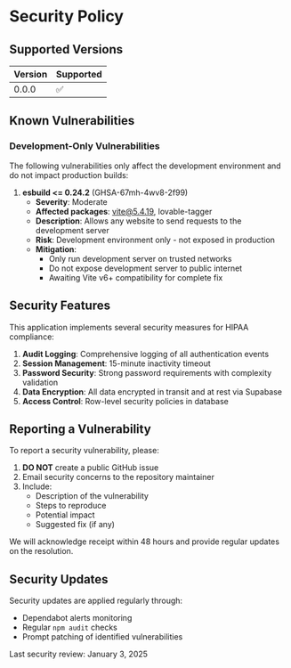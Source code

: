 # Security Policy

## Supported Versions

| Version | Supported          |
| ------- | ------------------ |
| 0.0.0   | :white_check_mark: |

## Known Vulnerabilities

### Development-Only Vulnerabilities

The following vulnerabilities only affect the development environment and do not impact production builds:

1. **esbuild <= 0.24.2** (GHSA-67mh-4wv8-2f99)
   - **Severity**: Moderate
   - **Affected packages**: vite@5.4.19, lovable-tagger
   - **Description**: Allows any website to send requests to the development server
   - **Risk**: Development environment only - not exposed in production
   - **Mitigation**: 
     - Only run development server on trusted networks
     - Do not expose development server to public internet
     - Awaiting Vite v6+ compatibility for complete fix

## Security Features

This application implements several security measures for HIPAA compliance:

1. **Audit Logging**: Comprehensive logging of all authentication events
2. **Session Management**: 15-minute inactivity timeout
3. **Password Security**: Strong password requirements with complexity validation
4. **Data Encryption**: All data encrypted in transit and at rest via Supabase
5. **Access Control**: Row-level security policies in database

## Reporting a Vulnerability

To report a security vulnerability, please:

1. **DO NOT** create a public GitHub issue
2. Email security concerns to the repository maintainer
3. Include:
   - Description of the vulnerability
   - Steps to reproduce
   - Potential impact
   - Suggested fix (if any)

We will acknowledge receipt within 48 hours and provide regular updates on the resolution.

## Security Updates

Security updates are applied regularly through:
- Dependabot alerts monitoring
- Regular `npm audit` checks
- Prompt patching of identified vulnerabilities

Last security review: January 3, 2025